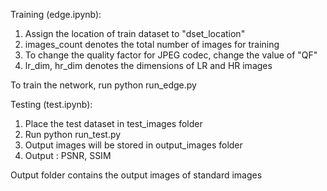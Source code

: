
Training (edge.ipynb):

1. Assign the location of train dataset to "dset_location"
2. images_count denotes the total number of images for training
3. To change the quality factor for JPEG codec, change the value of "QF"
4. lr_dim, hr_dim denotes the dimensions of LR and HR images

To train the network, run python run_edge.py

Testing (test.ipynb):

1. Place the test dataset in test_images folder
2. Run python run_test.py 
3. Output images will be stored in output_images folder
4. Output : PSNR, SSIM

Output folder contains the output images of standard images


